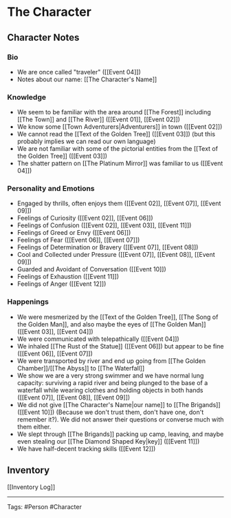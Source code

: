 # The Character

## Character Notes
### Bio

- We are once called "traveler" ([[Event 04]])
- Notes about our name: [[The Character's Name]]

### Knowledge

- We seem to be familiar with the area around [[The Forest]] including [[The Town]] and [[The River]] ([[Event 01]], [[Event 02]])
- We know some [[Town Adventurers|Adventurers]] in town ([[Event 02]])
- We cannot read the [[Text of the Golden Tree]] ([[Event 03]]) (but this probably implies we can read our own language)
- We are not familiar with some of the pictorial entities from the [[Text of the Golden Tree]] ([[Event 03]])
- The shatter pattern on [[The Platinum Mirror]] was familiar to us ([[Event 04]])

### Personality and Emotions

- Engaged by thrills, often enjoys them ([[Event 02]], [[Event 07]], [[Event 09]])
- Feelings of Curiosity ([[Event 02]], [[Event 06]])
- Feelings of Confusion ([[Event 02]], [[Event 03]], [[Event 11]])
- Feelings of Greed or Envy ([[Event 06]])
- Feelings of Fear ([[Event 06]], [[Event 07]])
- Feelings of Determination or Bravery ([[Event 07]], [[Event 08]])
- Cool and Collected under Pressure ([[Event 07]], [[Event 08]], [[Event 09]])
- Guarded and Avoidant of Conversation ([[Event 10]])
- Feelings of Exhaustion ([[Event 11]])
- Feelings of Anger ([[Event 12]])

### Happenings

- We were mesmerized by the [[Text of the Golden Tree]], [[The Song of the Golden Man]], and also maybe the eyes of [[The Golden Man]] ([[Event 03]], [[Event 04]])
- We were communicated with telepathically ([[Event 04]])
- We inhaled [[The Rust of the Statue]] ([[Event 06]]) but appear to be fine ([[Event 06]], [[Event 07]])
- We were transported by river and end up going from [[The Golden Chamber]]/[[The Abyss]] to [[The Waterfall]] 
- We show we are a very strong swimmer and we have normal lung capacity: surviving a rapid river and being plunged to the base of a waterfall while wearing clothes and holding objects in both hands ([[Event 07]], [[Event 08]], [[Event 09]])
- We did not give [[The Character's Name|our name]] to [[The Brigands]] ([[Event 10]]) (Because we don't trust them, don't have one, don't remember it?). We did not answer their questions or converse much with them either.
- We slept through [[The Brigands]] packing up camp, leaving, and maybe even stealing our [[The Diamond Shaped Key|key]] ([[Event 11]])
- We have half-decent tracking skills ([[Event 12]])

## Inventory
[[Inventory Log]]

---
Tags: #Person #Character 